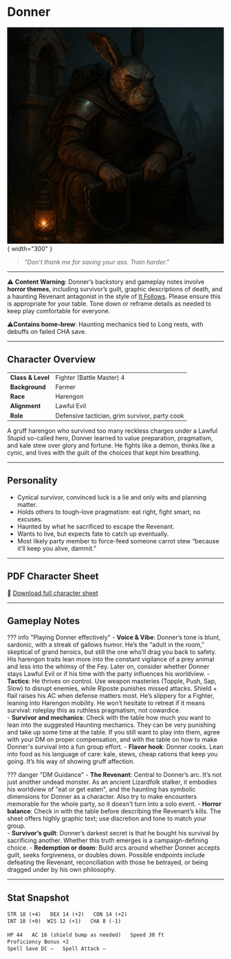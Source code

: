 # Donner

![Donner](assets/donner.png){ width="300" }

> *“Don’t thank me for saving your ass. Train harder.”*

---

⚠️ **Content Warning**: Donner’s backstory and gameplay notes involve **horror themes**, including survivor’s guilt, graphic descriptions of death, and a haunting Revenant antagonist in the style of [It Follows](https://sv.wikipedia.org/wiki/It_Follows). Please ensure this is appropriate for your table. Tone down or reframe details as needed to keep play comfortable for everyone.

⚠️**Contains home-brew**: Haunting mechanics tied to Long rests, with debuffs on failed CHA save.

---

## Character Overview

|                   |                                      |
| ----------------- | ------------------------------------ |
| **Class & Level** | Fighter (Battle Master) 4            |
| **Background**    | Farmer                               |
| **Race**          | Harengon                             |
| **Alignment**     | Lawful Evil                          |
| **Role**          | Defensive tactician, grim survivor, party cook |

A gruff harengon who survived too many reckless charges under a Lawful Stupid so-called hero, Donner learned to value preparation, pragmatism, and kale stew over glory and fortune. He fights like a demon, thinks like a cynic, and lives with the guilt of the choices that kept him breathing.

---

## Personality

* Cynical survivor, convinced luck is a lie and only wits and planning matter.
* Holds others to tough-love pragmatism: eat right, fight smart, no excuses.  
* Haunted by what he sacrificed to escape the Revenant.  
* Wants to live, but expects fate to catch up eventually.  
* Most likely party member to force-feed someone carrot stew “because it’ll keep you alive, dammit.”  

---

## PDF Character Sheet

📄 [Download full character sheet](assets/donner.pdf)

---

## Gameplay Notes

??? info "Playing Donner effectively"
	- **Voice & Vibe**: Donner’s tone is blunt, sardonic, with a streak of gallows humor. He’s the “adult in the room,” skeptical of grand heroics, but still the one who’ll drag you back to safety. His harengon traits lean more into the constant vigilance of a prey animal and less into the whimsy of the Fey. Later on, consider whether Donner stays Lawful Evil or if his time with the party influences his worldview.
	- **Tactics**: He thrives on control. Use weapon masteries (Topple, Push, Sap, Slow) to disrupt enemies, while Riposte punishes missed attacks. Shield + flail raises his AC when defense matters most. He’s slippery for a Fighter, leaning into Harengon mobility. He won’t hesitate to retreat if it means survival: roleplay this as ruthless pragmatism, not cowardice.  
	- **Survivor and mechanics**: Check with the table how much you want to lean into the suggested Haunting mechanics. They can be very punishing and take up some time at the table. If you still want to play into them, agree with your DM on proper compensation, and with the table on how to make Donner's survival into a fun group effort.
	- **Flavor hook**: Donner cooks. Lean into food as his language of care: kale, stews, cheap rations that keep you going. It’s his way of showing gruff affection.

??? danger "DM Guidance"
	- **The Revenant**: Central to Donner’s arc. It’s not just another undead monster. As an ancient Lizardfolk stalker, it embodies his worldview of "eat or get eaten", and the haunting has symbolic dimensions for Donner as a character. Also try to make encounters memorable for the whole party, so it doesn't turn into a solo event.
	- **Horror balance**: Check in with the table before describing the Revenant’s kills. The sheet offers highly graphic text; use discretion and tone to match your group.  
	- **Survivor’s guilt**: Donner’s darkest secret is that he bought his survival by sacrificing another. Whether this truth emerges is a campaign-defining choice.
	- **Redemption or doom**: Build arcs around whether Donner accepts guilt, seeks forgiveness, or doubles down. Possible endpoints include defeating the Revenant, reconciliation with those he betrayed, or being dragged under by his own philosophy.

---

## Stat Snapshot

```text
STR 18 (+4)   DEX 14 (+2)   CON 14 (+2)
INT 10 (+0)  WIS 12 (+1)   CHA 8 (-1)

HP 44   AC 16 (shield bump as needed)   Speed 30 ft
Proficiency Bonus +2
Spell Save DC —   Spell Attack —
```
